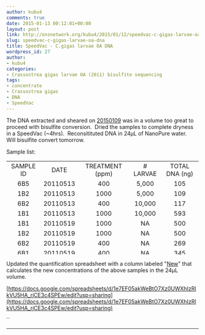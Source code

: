 ```yaml
---
author: kubu4
comments: true
date: 2015-01-13 00:12:01+00:00
layout: post
link: http://onsnetwork.org/kubu4/2015/01/12/speedvac-c-gigas-larvae-oa-dna/
slug: speedvac-c-gigas-larvae-oa-dna
title: SpeedVac - C.gigas larvae OA DNA
wordpress_id: 27
author:
- kubu4
categories:
- Crassostrea gigas larvae OA (2011) bisulfite sequencing
tags:
- concentrate
- Crassostrea gigas
- DNA
- SpeedVac
---
```


The DNA extracted and sheared on [20150109](http://onsnetwork.org/kubu4/2015/01/09/dna-isolation-c-gigas-larvae-from-2011-noaa-oa-experiment/) was in a volume too great to proceed with bisulfite conversion.  Dried the samples to complete dryness in a SpeedVac (~4hrs).  Reconsitituted DNA in 24μL of NanoPure water.  Will bisulfite convert tomorrow.

Sample list:
<table width="263" style="height: 244px;" >
<tbody >
<tr >

<td style="text-align: center;" >SAMPLE ID
</td>

<td style="text-align: center;" >DATE
</td>

<td style="text-align: center;" >TREATMENT (ppm)
</td>

<td style="text-align: center;" ># LARVAE
</td>

<td style="text-align: center;" >TOTAL DNA (ng)
</td>
</tr>
<tr >

<td style="text-align: center;" >6B5
</td>

<td style="text-align: center;" >20110513
</td>

<td style="text-align: center;" >400
</td>

<td style="text-align: center;" >5,000
</td>

<td style="text-align: center;" >105
</td>
</tr>
<tr >

<td style="text-align: center;" >1B2
</td>

<td style="text-align: center;" >20110513
</td>

<td style="text-align: center;" >1000
</td>

<td style="text-align: center;" >5,000
</td>

<td style="text-align: center;" >109
</td>
</tr>
<tr >

<td style="text-align: center;" >6B2
</td>

<td style="text-align: center;" >20110513
</td>

<td style="text-align: center;" >400
</td>

<td style="text-align: center;" >10,000
</td>

<td style="text-align: center;" >117
</td>
</tr>
<tr >

<td style="text-align: center;" >1B1
</td>

<td style="text-align: center;" >20110513
</td>

<td style="text-align: center;" >1000
</td>

<td style="text-align: center;" >10,000
</td>

<td style="text-align: center;" >593
</td>
</tr>
<tr >

<td style="text-align: center;" >1B1
</td>

<td style="text-align: center;" >20110519
</td>

<td style="text-align: center;" >1000
</td>

<td style="text-align: center;" >NA
</td>

<td style="text-align: center;" >500
</td>
</tr>
<tr >

<td style="text-align: center;" >1B2
</td>

<td style="text-align: center;" >20110519
</td>

<td style="text-align: center;" >1000
</td>

<td style="text-align: center;" >NA
</td>

<td style="text-align: center;" >500
</td>
</tr>
<tr >

<td style="text-align: center;" >6B2
</td>

<td style="text-align: center;" >20110519
</td>

<td style="text-align: center;" >400
</td>

<td style="text-align: center;" >NA
</td>

<td style="text-align: center;" >269
</td>
</tr>
<tr >

<td style="text-align: center;" >6B1
</td>

<td style="text-align: center;" >20110519
</td>

<td style="text-align: center;" >400
</td>

<td style="text-align: center;" >NA
</td>

<td style="text-align: center;" >345
</td>
</tr>
</tbody>
</table>


Updated the quantification spreadsheet with a column labeled "[New](ug/uL)" that calculates the new concentrations of the above samples in the 24μL volume.

[https://docs.google.com/spreadsheets/d/1e7EF05akWeBtO7Xz0UWXhIzRlkVU5HA_rjCE3c4SPEw/edit?usp=sharing](https://docs.google.com/spreadsheets/d/1e7EF05akWeBtO7Xz0UWXhIzRlkVU5HA_rjCE3c4SPEw/edit?usp=sharing)

``



* * *




